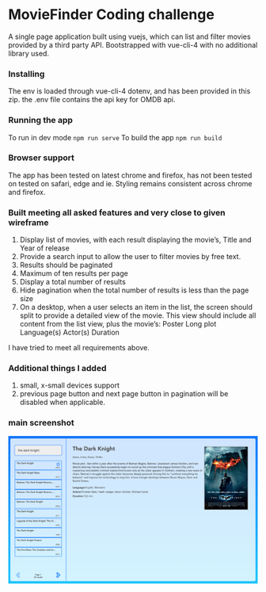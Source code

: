 # MovieFinder Coding challenge

A single page application built using vuejs, which can list and filter movies provided by a third party API.
Bootstrapped with vue-cli-4 with no additional library used.

### Installing
The env is loaded through vue-cli-4 dotenv, and has been provided in this zip. the .env file contains the api key for OMDB api.

### Running the app
To run in dev mode ````npm run serve````
To build the app  ```` npm run build ````


### Browser support
The app has been tested on latest chrome and firefox, has not been tested on tested on safari, edge and ie. 
 Styling remains consistent across chrome and firefox.


### Built meeting all asked features and very close to given wireframe

1. Display list of movies, with each result displaying the movie’s, Title and Year of release 
2. Provide a search input to allow the user to filter movies by free text.
3. Results should be paginated 
4. Maximum of ten results per page
5. Display a total number of results 
6. Hide pagination when the total number of results is less than the page size 
7. On a desktop, when a user selects an item in the list, the screen should split to provide a detailed view of the movie. This view should include all content from the list view, plus the movie’s: Poster Long plot Language(s) Actor(s) Duration 

I have tried to meet all requirements above.


### Additional things I added

1. small, x-small devices support 
2. previous page button and next page button in pagination will be disabled when applicable.


### main screenshot
![MovieFinder screenshot](/screenshot.png)



